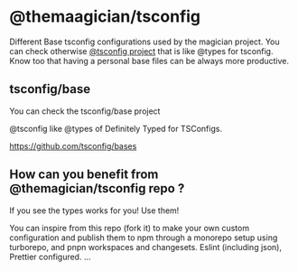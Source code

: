 # @themaagician/tsconfig

Different Base tsconfig configurations used by the magician project. You can check otherwise [@tsconfig project](https://github.com/tsconfig/bases) that is like @types for tsconfig. Know too that having a personal base files can be always more productive.

## tsconfig/base

You can check the tsconfig/base project

@tsconfig like @types of Definitely Typed for TSConfigs.

https://github.com/tsconfig/bases


## How can you benefit from @themagician/tsconfig repo ?

If you see the types works for you! Use them!

You can inspire from this repo (fork it) to make your own custom configuration and publish them to npm through a monorepo setup using turborepo, and pnpn workspaces and changesets. Eslint (including json), Prettier configured. ...
